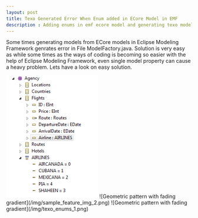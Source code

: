 ```yaml
---
layout: post
title: Texo Generated Error When Enum added in ECore Model in EMF
description : Adding enums in emf ecore model and generating texo models generate errors as object could not be recognized. 
---
```


Some times generating models from ECore models in Eclipse Modeling Framework genrates error in File ModelFactory.java. Solution is very easy as while some times as the ways of coding is becoming so easier with the help of Eclipse Modeling Framework, even single model property can cause a heavy problem.
Lets have a look on easy solution.




<img src="/img/texo-enums-1.png" alt="ecore model"/>
![Geometric pattern with fading gradient](/img/sample_feature_img_2.png)
![Geometric pattern with fading gradient](/img/texo_enums_1.png)
